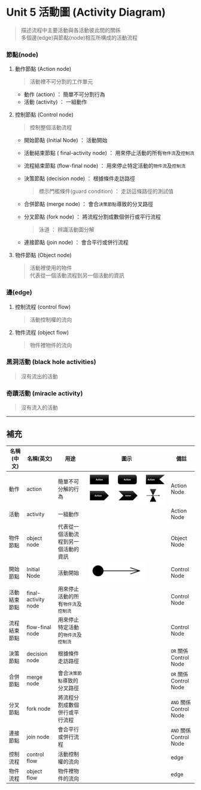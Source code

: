 # Unit 5 活動圖 (Activity Diagram)

> 描述流程中主要活動與各活動彼此間的關係<br>
> 多個邊(edge)與節點(node)相互所構成的活動流程

### 節點(node)
1.  動作節點 (Action node)
    > 活動裡不可分割的工作單元

    * 動作 (action) ： 簡單不可分割行為
    * 活動 (activity) ： 一組動作

2.  控制節點 (Control node)
    > 控制整個活動流程

    * 開始節點 (Initial Node) ： 活動開始
    * 活動結束節點 ( final-activity node) ： 用來停止活動的所有`物件流`及`控制流`
    * 流程結束節點 (flow-final node) ： 用來停止特定活動的`物件流`及`控制流`
    * 決策節點 (decision node) ： 根據條件走訪路徑
         > 標示門檻條件(guard condition) ： 走訪這條路徑的測試值

    * 合併節點 (merge node) ： 會合`決策節點`導致的分叉路徑
    * 分叉節點 (fork node) ： 將流程分割成數個併行或平行流程
        > 泳道 ： 辨識活動圖分解

    * 連接節點 (join node) ： 會合平行或併行流程

3. 物件節點 (Object node)
    > 活動裡使用的物件 <br>
    > 代表從一個活動流程到另一個活動的資訊

### 邊(edge)
1. 控制流程 (control flow)
    > 活動控制權的流向

2. 物件流程 (object flow)
    > 物件裡物件的流向

### 黑洞活動 (black hole activities)
> 沒有流出的活動

### 奇蹟活動 (miracle activity)
> 沒有流入的活動

----
## 補充

| 名稱(中文) | 名稱(英文) | 用途 | 圖示 | 備註 |
|---|---|---|---|---|
| 動作 | action | 簡單不可分解的行為| ![ActivityImage](images/Activity.png "ActivityImage") | Action Node |
| 活動 | activity | 一組動作 |  | Action Node |
| 物件節點 | object node | 代表從一個活動流程到另一個活動的資訊 |  | Object Node |
| 開始節點 | Initial Node |  活動開始 |  ![InitialNode](images/Initial_Node.png "InitialNode") | Control Node  |
| 活動結束節點 |  final-activity node |  用來停止活動的所有`物件流`及`控制流` | |   Control Node |
| 流程結束節點 | flow-final node | 用來停止特定活動的`物件流`及`控制流` | | Control Node |
| 決策節點 | decision node | 根據條件走訪路徑 |  | `OR` 關係 <br> Control Node |
| 合併節點 | merge node | 會合`決策節點`導致的分叉路徑 |  | `OR` 關係 <br> Control Node |
| 分叉節點 | fork node |  將流程分割成數個併行或平行流程 |  | `AND` 關係 <br> Control Node |
| 連接節點 | join node | 會合平行或併行流程 |  | `AND` 關係 <br> Control Node |
| 控制流程 | control flow | 活動控制權的流向 |  | edge |
| 物件流程 | object flow | 物件裡物件的流向 |  | edge |



